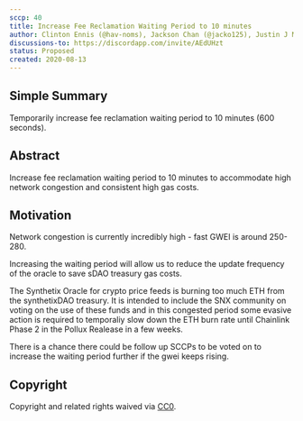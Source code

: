 ```yaml
---
sccp: 40
title: Increase Fee Reclamation Waiting Period to 10 minutes
author: Clinton Ennis (@hav-noms), Jackson Chan (@jacko125), Justin J Moses (@justinjmoses), Kain Warwick (@kaiynne)
discussions-to: https://discordapp.com/invite/AEdUHzt
status: Proposed
created: 2020-08-13
---
```


<!--You can leave these HTML comments in your merged SCCP and delete the visible duplicate text guides, they will not appear and may be helpful to refer to if you edit it again. This is the suggested template for new SCCPs. Note that an SCCP number will be assigned by an editor. When opening a pull request to submit your SCCP, please use an abbreviated title in the filename, `sccp-draft_title_abbrev.md`. The title should be 44 characters or less.-->

## Simple Summary

<!--"If you can't explain it simply, you don't understand it well enough." Provide a simplified and layman-accessible explanation of the SCCP.-->

Temporarily increase fee reclamation waiting period to 10 minutes (600 seconds).

## Abstract

<!--A short (~200 word) description of the variable change proposed.-->

Increase fee reclamation waiting period to 10 minutes to accommodate high network congestion and consistent high gas costs.

## Motivation

<!--The motivation is critical for SCCPs that want to update variables within Synthetix. It should clearly explain why the existing variable is not incentive aligned. SCCP submissions without sufficient motivation may be rejected outright.-->

Network congestion is currently incredibly high - fast GWEI is around 250-280. 

Increasing the waiting period will allow us to reduce the update frequency of the oracle to save sDAO treasury gas costs.

The Synthetix Oracle for crypto price feeds is burning too much ETH from the synthetixDAO treasury. It is intended to include the SNX community on voting on the use of these funds and in this congested period some evasive action is required to temporaliy slow down the ETH burn rate until Chainlink Phase 2 in the Pollux Realease in a few weeks.

There is a chance there could be follow up SCCPs to be voted on to increase the waiting period further if the gwei keeps rising. 

## Copyright

Copyright and related rights waived via [CC0](https://creativecommons.org/publicdomain/zero/1.0/).
